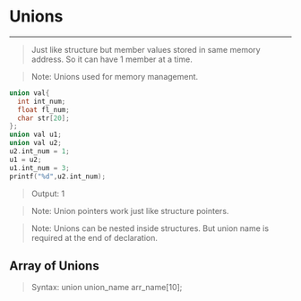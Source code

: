 # Unions
---

> Just like structure but member values stored in same memory address. So it can have 1 member at a time.

> Note: Unions used for memory management.

```c
union val{
  int int_num;
  float fl_num;
  char str[20];
};
union val u1;
union val u2;
u2.int_num = 1;
u1 = u2;
u1.int_num = 3;
printf("%d",u2.int_num);
```

> Output: 1

> Note: Union pointers work just like structure pointers.

> Note: Unions can be nested inside structures. But union name is required at the end of declaration.

## Array of Unions

> Syntax: union union_name arr_name\[10];
